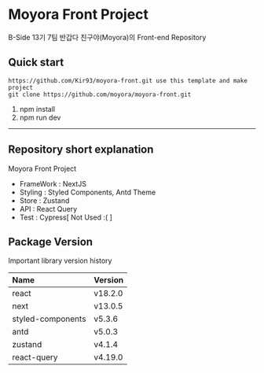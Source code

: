 # Moyora Front Project

B-Side 13기 7팀 반갑다 친구야(Moyora)의 Front-end Repository

## Quick start

```
https://github.com/Kir93/moyora-front.git use this template and make project
git clone https://github.com/moyora/moyora-front.git
```

1. npm install
2. npm run dev

---

## Repository short explanation

Moyora Front Project

- FrameWork : NextJS
- Styling : Styled Components, Antd Theme
- Store : Zustand
- API : React Query
- Test : Cypress[ Not Used :( ]

## Package Version

Important library version history

| Name              | Version |
| :---------------- | :------ |
| react             | v18.2.0 |
| next              | v13.0.5 |
| styled-components | v5.3.6  |
| antd              | v5.0.3  |
| zustand           | v4.1.4  |
| react-query       | v4.19.0 |
